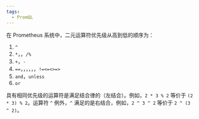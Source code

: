 ```yaml
---
tags:
  - PromQL
---
```

在 Prometheus 系统中，二元运算符优先级从高到低的顺序为：

1. `^`
2. `*`，，`/`​`%`
3. `+`，`-`
4. `==`，，，，，，`!=`​`<=`​`<`​`>=`​`>`
5. `and`，`unless`
6. `or`

具有相同优先级的运算符是满足结合律的（左结合）。例如，`2 * 3 % 2` 等价于 `(2 * 3) % 2`。运算符 `^` 例外，`^` 满足的是右结合，例如，`2 ^ 3 ^ 2` 等价于 `2 ^ (3 ^ 2)`。
